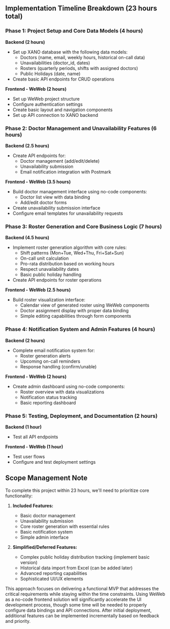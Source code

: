 ## Implementation Timeline Breakdown (23 hours total)

### Phase 1: Project Setup and Core Data Models (4 hours)
**Backend (2 hours)**
- Set up XANO database with the following data models:
  - Doctors (name, email, weekly hours, historical on-call data)
  - Unavailabilities (doctor_id, dates)
  - Rosters (quarterly periods, shifts with assigned doctors)
  - Public Holidays (date, name)
- Create basic API endpoints for CRUD operations

**Frontend - WeWeb (2 hours)**
- Set up WeWeb project structure
- Configure authentication settings
- Create basic layout and navigation components
- Set up API connection to XANO backend

### Phase 2: Doctor Management and Unavailability Features (6 hours)
**Backend (2.5 hours)**
- Create API endpoints for:
  - Doctor management (add/edit/delete)
  - Unavailability submission
  - Email notification integration with Postmark

**Frontend - WeWeb (3.5 hours)**
- Build doctor management interface using no-code components:
  - Doctor list view with data binding
  - Add/edit doctor forms
- Create unavailability submission interface
- Configure email templates for unavailability requests

### Phase 3: Roster Generation and Core Business Logic (7 hours)
**Backend (4.5 hours)**
- Implement roster generation algorithm with core rules:
  - Shift patterns (Mon+Tue, Wed+Thu, Fri+Sat+Sun)
  - On-call unit calculation
  - Pro-rata distribution based on working hours
  - Respect unavailability dates
  - Basic public holiday handling
- Create API endpoints for roster operations

**Frontend - WeWeb (2.5 hours)**
- Build roster visualization interface:
  - Calendar view of generated roster using WeWeb components
  - Doctor assignment display with proper data binding
  - Simple editing capabilities through form components

### Phase 4: Notification System and Admin Features (4 hours)
**Backend (2 hours)**
- Complete email notification system for:
  - Roster generation alerts
  - Upcoming on-call reminders
  - Response handling (confirm/unable)

**Frontend - WeWeb (2 hours)**
- Create admin dashboard using no-code components:
  - Roster overview with data visualizations
  - Notification status tracking
  - Basic reporting dashboard

### Phase 5: Testing, Deployment, and Documentation (2 hours)
**Backend (1 hour)**
- Test all API endpoints

**Frontend - WeWeb (1 hour)**
- Test user flows
- Configure and test deployment settings

## Scope Management Note
To complete this project within 23 hours, we'll need to prioritize core functionality:

1. **Included Features:**
   - Basic doctor management
   - Unavailability submission
   - Core roster generation with essential rules
   - Basic notification system
   - Simple admin interface

2. **Simplified/Deferred Features:**
   - Complex public holiday distribution tracking (implement basic version)
   - Historical data import from Excel (can be added later)
   - Advanced reporting capabilities
   - Sophisticated UI/UX elements

This approach focuses on delivering a functional MVP that addresses the critical requirements while staying within the time constraints. Using WeWeb as a no-code frontend solution will significantly accelerate the UI development process, though some time will be needed to properly configure data bindings and API connections. After initial deployment, additional features can be implemented incrementally based on feedback and priority.
